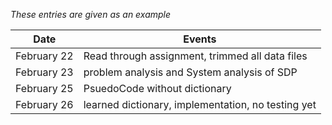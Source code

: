 *These entries are given as an example*

| Date        | Events
|-------------|--------------------
| February 22 | Read through assignment, trimmed all data files 
| February 23 | problem analysis and System analysis of SDP
| February 25 | PsuedoCode without dictionary
| February 26 | learned dictionary, implementation, no testing yet 
